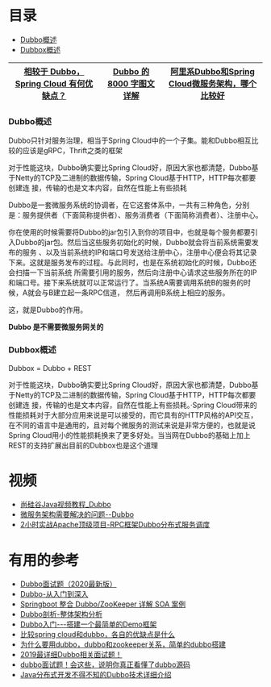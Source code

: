 


# 目录
* [Dubbo概述](#Dubbo概述)
* [Dubbox概述](#Dubbox概述)

[相较于 Dubbo，Spring Cloud 有何优缺点？](https://www.zhihu.com/question/50806354/answer/1099399169)|[Dubbo 的 8000 字图文详解](https://zhuanlan.zhihu.com/p/140472651?utm_source=wechat_session&utm_medium=social&utm_oi=991812777480134656&utm_content=first)|[阿里系Dubbo和Spring Cloud微服务架构，哪个比较好](https://zhuanlan.zhihu.com/p/176422784?utm_source=wechat_session&utm_medium=social&utm_oi=991812777480134656&utm_content=first)|
---|---|---|


### Dubbo概述

Dubbo只针对服务治理，相当于Spring Cloud中的一个子集。能和Dubbo相互比较的应该是gRPC，Thrift之类的框架

对于性能这块，Dubbo确实要比Spring Cloud好，原因大家也都清楚，Dubbo基于Netty的TCP及二进制的数据传输，Spring Cloud基于HTTP，HTTP每次都要创建连
接，传输的也是文本内容，自然在性能上有些损耗

Dubbo是一套微服务系统的协调者，在它这套体系中，一共有三种角色，分别是：服务提供者（下面简称提供者）、服务消费者（下面简称消费者）、注册中心。

你在使用的时候需要将Dubbo的jar包引入到你的项目中，也就是每个服务都要引入Dubbo的jar包。然后当这些服务初始化的时候，Dubbo就会将当前系统需要发布的服务
、以及当前系统的IP和端口号发送给注册中心，注册中心便会将其记录下来。这就是服务发布的过程。与此同时，也是在系统初始化的时候，Dubbo还会扫描一下当前系统
所需要引用的服务，然后向注册中心请求这些服务所在的IP和端口号。接下来系统就可以正常运行了。当系统A需要调用系统B的服务的时候，A就会与B建立起一条RPC信道，
然后再调用B系统上相应的服务。

这，就是Dubbo的作用。

**Dubbo 是不需要微服务网关的**


### Dubbox概述

Dubbox = Dubbo + REST

对于性能这块，Dubbo确实要比Spring Cloud好，原因大家也都清楚，Dubbo基于Netty的TCP及二进制的数据传输，Spring Cloud基于HTTP，HTTP每次都要创建连
接，传输的也是文本内容，自然在性能上有些损耗。·Spring Cloud带来的性能损耗对于大部分应用来说是可以接受的，而它具有的HTTP风格的API交互，在不同的语言中是通用的，且对每个微服务的测试来说是非常方便的，也就是说Spring Cloud用小的性能损耗换来了更多好处。当当网在Dubbo的基础上加上REST的支持扩展出目前的Dubbox也是这个道理


# 视频

* [尚硅谷Java视频教程_Dubbo](https://www.bilibili.com/video/av30612478?from=search&seid=11334929433863206245)
* [微服务架构需要解决的问题--Dubbo](https://www.bilibili.com/video/av65833021?p=13)
* [2小时实战Apache顶级项目-RPC框架Dubbo分布式服务调度](https://www.imooc.com/learn/1096)
# 有用的参考
* [Dubbo面试题（2020最新版）](https://blog.csdn.net/ThinkWon/article/details/104390006)
* [Dubbo-从入门到深入](http://ifeve.com/dubbo-learn-book/)
* [Springboot 整合 Dubbo/ZooKeeper 详解 SOA 案例](http://ifeve.com/springboot-%E6%95%B4%E5%90%88-dubbozookeeper-%E8%AF%A6%E8%A7%A3-soa-%E6%A1%88%E4%BE%8B/)
* [Dubbo剖析-整体架构分析](http://ifeve.com/dubbo-framework/)
* [Dubbo入门---搭建一个最简单的Demo框架](https://blog.csdn.net/noaman_wgs/article/details/70214612)
* [比较spring cloud和dubbo，各自的优缺点是什么](https://blog.csdn.net/u010664947/article/details/80007767)
* [为什么要用dubbo，dubbo和zookeeper关系，简单的dubbo搭建](https://blog.csdn.net/u013206293/article/details/79643588)
* [2019最详细Dubbo相关面试题！](https://zhuanlan.zhihu.com/p/65193437)
* [dubbo面试题！会这些，说明你真正看懂了dubbo源码](https://mp.weixin.qq.com/s?__biz=MzA5NTUzNTA2Mw==&mid=2454932968&idx=1&sn=f85707232789cbb41c2bebffcb67507b&scene=21#wechat_redirect)
* [Java分布式开发不得不知的Dubbo技术详细介绍](https://blog.csdn.net/u011277123/article/details/78081798?ops_request_misc=%257B%2522request%255Fid%2522%253A%2522158527005719195239834846%2522%252C%2522scm%2522%253A%252220140713.130056874..%2522%257D&request_id=158527005719195239834846&biz_id=0&utm_source=distribute.pc_search_result.none-task)
